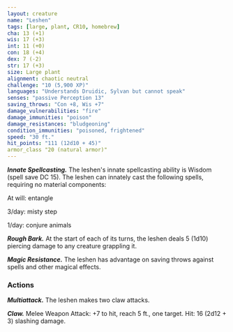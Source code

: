 ```yaml
---
layout: creature
name: "Leshen"
tags: [large, plant, CR10, homebrew]
cha: 13 (+1)
wis: 17 (+3)
int: 11 (+0)
con: 18 (+4)
dex: 7 (-2)
str: 17 (+3)
size: Large plant
alignment: chaotic neutral
challenge: "10 (5,900 XP)"
languages: "Understands Druidic, Sylvan but cannot speak"
senses: "passive Perception 13"
saving_throws: "Con +8, Wis +7"
damage_vulnerabilities: "fire"
damage_immunities: "poison"
damage_resistances: "bludgeoning"
condition_immunities: "poisoned, frightened"
speed: "30 ft."
hit_points: "111 (12d10 + 45)"
armor_class "20 (natural armor)"
---
```


***Innate Spellcasting.*** The leshen's innate spellcasting ability is Wisdom (spell save DC 15). The leshen can innately cast the following spells, requiring no material components:

At will: entangle

3/day: misty step

1/day: conjure animals

***Rough Bark.*** At the start of each of its turns, the leshen deals 5 (1d10) piercing damage to any creature grappling it.

***Magic Resistance.*** The leshen has advantage on saving throws against spells and other magical effects.

### Actions

***Multiattack.*** The leshen makes two claw attacks.

***Claw.*** Melee Weapon Attack: +7 to hit, reach 5 ft., one target. Hit: 16 (2d12 + 3) slashing damage.
